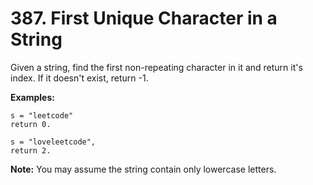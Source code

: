 # 387. First Unique Character in a String

Given a string, find the first non-repeating character in it and return it's index. If it doesn't exist, return -1.

**Examples:**
    
    s = "leetcode"
    return 0.
    
    s = "loveleetcode",
    return 2.

**Note:** You may assume the string contain only lowercase letters. 